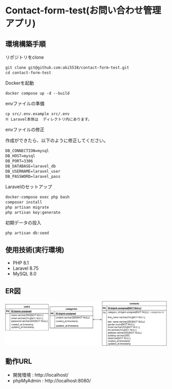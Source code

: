 # Contact-form-test(お問い合わせ管理アプリ)

## 環境構築手順

リポジトリをclone
```
git clone git@github.com:aki5538/contact-form-test.git
cd contact-form-test
```

Dockerを起動
```
docker compose up -d --build
```

envファイルの準備
```
cp src/.env.example src/.env
※ Laravel本体は  ディレクトリ内にあります。
```

envファイルの修正

作成ができたら、以下のように修正してください。
```
DB_CONNECTION=mysql
DB_HOST=mysql
DB_PORT=3306
DB_DATABASE=laravel_db
DB_USERNAME=laravel_user
DB_PASSWORD=laravel_pass
```

Laravelのセットアップ
```
docker-compose exec php bash
composer install
php artisan migrate
php artisan key:generate
```

初期データの投入
```
php artisan db:seed
```

## 使用技術(実行環境)
- PHP 8.1
- Laravel 8.75
- MySQL 8.0

## ER図
![alt](docs/erd.png)

## 動作URL

- 開発環境 : http://localhost/
- phpMyAdmin : http://localhost:8080/
